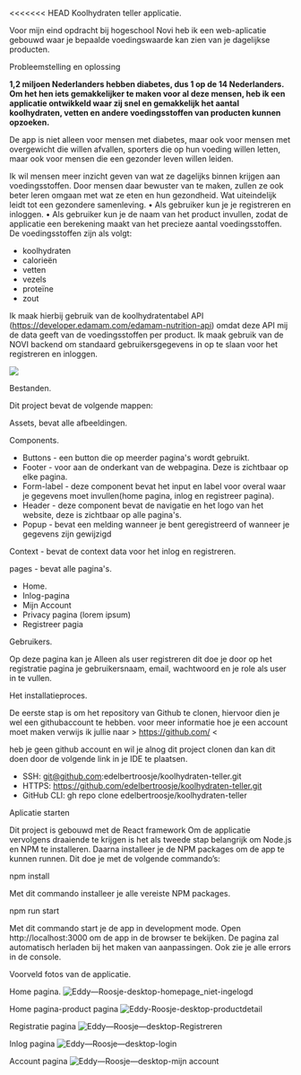 <<<<<<< HEAD
Koolhydraten teller applicatie.


Voor mijn eind opdracht bij hogeschool Novi heb ik een web-aplicatie gebouwd waar je bepaalde voedingswaarde kan zien van je dagelijkse producten.

Probleemstelling en oplossing


**1,2 miljoen Nederlanders hebben diabetes, dus 1 op de 14 Nederlanders. Om het hen iets gemakkelijker te maken voor al deze mensen, heb ik een applicatie
ontwikkeld waar zij snel en gemakkelijk het aantal koolhydraten, vetten en andere
voedingsstoffen van producten kunnen opzoeken.**

De app is niet alleen voor mensen met diabetes, maar ook voor mensen met overgewicht die willen afvallen, sporters die op hun voeding willen letten, maar ook voor mensen die een gezonder leven willen leiden.

Ik wil mensen meer inzicht geven van wat ze dagelijks binnen krijgen aan voedingsstoffen. Door mensen daar bewuster van te maken, zullen ze ook beter leren omgaan met wat ze eten en hun gezondheid. Wat uiteindelijk leidt tot een gezondere samenleving.
• Als gebruiker kun je je registreren en inloggen.
• Als gebruiker kun je de naam van het product invullen, zodat de applicatie een
berekening maakt van het precieze aantal voedingsstoffen.
De voedingsstoffen zijn als volgt:
- koolhydraten
- calorieën
- vetten
- vezels
- proteïne
- zout

Ik maak hierbij gebruik van de koolhydratentabel API (https://developer.edamam.com/edamam-nutrition-api) omdat deze API mij de data geeft van de voedingsstoffen per product.
Ik maak gebruik van de NOVI backend om standaard gebruikersgegevens in op te slaan voor het registreren en inloggen.


![](../../Downloads/Koolhydratenteller_logo.png)

Bestanden.

Dit project bevat de volgende mappen:

Assets, bevat alle afbeeldingen.

Components.
* Buttons - een button die op meerder pagina's wordt gebruikt.
* Footer - voor aan de onderkant van de webpagina. Deze is zichtbaar op elke pagina.
* Form-label - deze component bevat het input en label voor overal waar je gegevens moet invullen(home pagina, inlog en registreer pagina).
* Header - deze component bevat de navigatie en het logo van het website, deze is zichtbaar op alle pagina's. 
* Popup - bevat een melding wanneer je bent geregistreerd of wanneer je gegevens zijn gewijzigd

Context - bevat de context data voor het inlog en registreren.

pages - bevat alle pagina's.
* Home.
* Inlog-pagina
* Mijn Account
* Privacy pagina (lorem ipsum)
* Registreer pagia

Gebruikers.

Op deze pagina kan je Alleen als user registreren
dit doe je door op het registratie pagina je gebruikersnaam, email, wachtwoord en je role als user in te vullen.

Het installatieproces.

De eerste stap is om het repository van Github te clonen, hiervoor dien je wel een githubaccount te hebben.
voor meer informatie hoe je een account moet maken verwijs ik jullie naar > https://github.com/ <

heb je geen github account en wil je alnog dit project clonen dan kan dit doen door de volgende link in je IDE te plaatsen.

- SSH: git@github.com:edelbertroosje/koolhydraten-teller.git
- HTTPS: https://github.com/edelbertroosje/koolhydraten-teller.git
- GitHub CLI: gh repo clone edelbertroosje/koolhydraten-teller

Aplicatie starten

Dit project is gebouwd met de React framework
Om de applicatie vervolgens draaiende te krijgen is het als tweede stap belangrijk om Node.js en NPM te installeren. Daarna installeer je de NPM packages om de app te kunnen runnen. Dit doe je met de volgende commando’s:

npm install

Met dit commando installeer je alle vereiste NPM packages.

npm run start

Met dit commando start je de app in development mode. Open http://localhost:3000 om de app in de browser te bekijken. De pagina zal automatisch herladen bij het maken van aanpassingen. Ook zie je alle errors in de console.

Voorveld fotos van de applicatie.

Home pagina.
![Eddy—Roosje-desktop-homepage_niet-ingelogd](https://user-images.githubusercontent.com/88483673/200117631-aa12d795-0c53-47e1-a7f2-81908b9c8e41.png)


Home pagina-product pagina
![Eddy-Roosje-desktop-productdetail](https://user-images.githubusercontent.com/88483673/200117635-10839cf1-88bb-4953-8171-ffbf3892d00e.png)


Registratie pagina
![Eddy—Roosje—desktop-Registreren](https://user-images.githubusercontent.com/88483673/200117643-52247846-7dc1-4d27-85e7-be632884fecd.png)


Inlog pagina
![Eddy—Roosje—desktop-login](https://user-images.githubusercontent.com/88483673/200117615-d271c71d-6a0a-40a5-abc3-cebd2f3d4916.png)


Account pagina
![Eddy—Roosje—desktop-mijn account](https://user-images.githubusercontent.com/88483673/200117650-a229f41a-73ca-4bba-93ae-fa415fe199f4.png)





